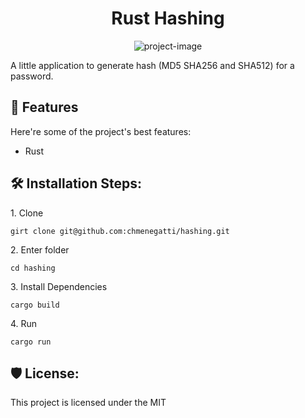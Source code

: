 <h1 align="center" id="title">Rust Hashing</h1>

<p align="center"><img src="https://socialify.git.ci/chmenegatti/hashing/image?description=1&amp;font=KoHo&amp;issues=1&amp;language=1&amp;name=1&amp;owner=1&amp;pulls=1&amp;stargazers=1&amp;theme=Dark" alt="project-image"></p>

<p id="description">A little application to generate hash (MD5 SHA256 and SHA512) for a password.</p>

  
  
<h2>🧐 Features</h2>

Here're some of the project's best features:

*   Rust

<h2>🛠️ Installation Steps:</h2>

<p>1. Clone</p>

```
girt clone git@github.com:chmenegatti/hashing.git
```

<p>2. Enter folder</p>

```
cd hashing
```

<p>3. Install Dependencies</p>

```
cargo build
```

<p>4. Run</p>

```
cargo run
```

<h2>🛡️ License:</h2>

This project is licensed under the MIT